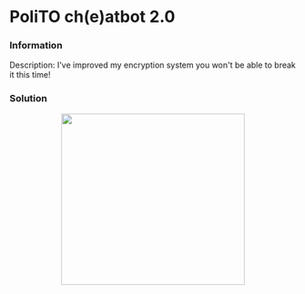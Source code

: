 # PoliTO ch(e)atbot 2.0

### Information
Description: I've improved my encryption system you won't be able to break it this time!

### Solution
<p align="center">
  <img width="80%" height="300" src="solution/skyfullofstars.PNG">
</p>
